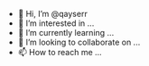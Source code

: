 - 👋 Hi, I’m @qayserr
- 👀 I’m interested in ...
- 🌱 I’m currently learning ...
- 💞️ I’m looking to collaborate on ...
- 📫 How to reach me ...

<!---
qayserr/qayserr is a ✨ special ✨ repository because its `README.md` (this file) appears on your GitHub profile.
You can click the Preview link to take a look at your changes.
--->
